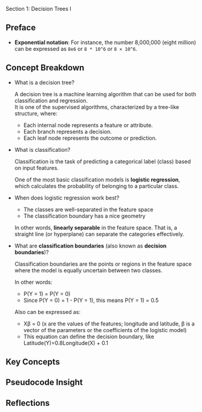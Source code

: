  Section 1: Decision Trees I

## Preface
- **Exponential notation**: For instance, the number 8,000,000 (eight million) can be expressed as `8e6` or `8 * 10^6` or `8 × 10^6`.

## Concept Breakdown

- What is a decision tree?

  A decision tree is a machine learning algorithm that can be used for both classification and regression.  
  It is one of the supervised algorithms, characterized by a tree-like structure, where:

  - Each internal node represents a feature or attribute.
  - Each branch represents a decision.
  - Each leaf node represents the outcome or prediction.

- What is classification?

  Classification is the task of predicting a categorical label (class) based on input features.  

  One of the most basic classification models is **logistic regression**, which calculates the probability of belonging to a particular class.

- When does logistic regression work best?

  - The classes are well-separated in the feature space
  - The classification boundary has a nice geometry

  In other words, **linearly separable** in the feature space. That is, a straight line (or hyperplane) can separate the categories effectively.

- What are **classification boundaries** (also known as **decision boundaries**)?

  Classification boundaries are the points or regions in the feature space where the model is equally uncertain between two classes.  

  In other words:

  - P(Y = 1) = P(Y = 0)
  - Since P(Y = 0) = 1 - P(Y = 1), this means P(Y = 1) = 0.5

  Also can be expressed as:

  - Xβ = 0 (x are the values of the features; longitude and latitude, β is a vector of the parameters or the coefficients of the logistic model)
   - This equation can define the decision boundary, like Latitude(Y)=0.8Longitude(X) + 0.1

## Key Concepts


## Pseudocode Insight


## Reflections


